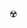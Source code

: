 <!--
<p align="center"><a href="https://mja.web.id"><img src="https://user-images.githubusercontent.com/51300528/227722035-2913583b-79ba-4a0d-a310-403e0975360f.png" width="500px" height="100%" alt="Banner" /></a></p>
-->

☢️